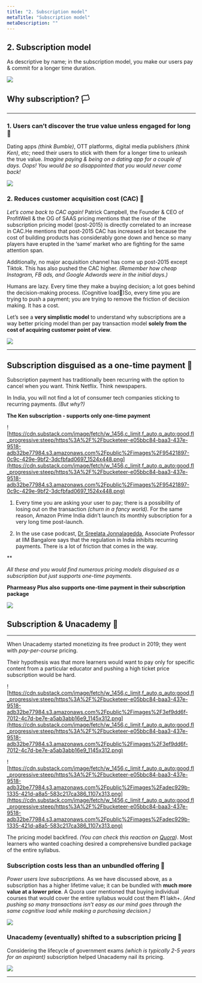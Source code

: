 ```yaml
---
title: "2. Subscription model"
metaTitle: "Subscription model"
metaDescription: ""
---
```

## 2. Subscription model

As descriptive by name; in the subscription model, you make our users pay & commit for a longer time duration.

<div class="img-40">

<img src="https://cdn.substack.com/image/fetch/w_1456,c_limit,f_auto,q_auto:good,fl_progressive:steep/https%3A%2F%2Fbucketeer-e05bbc84-baa3-437e-9518-adb32be77984.s3.amazonaws.com%2Fpublic%2Fimages%2F8b2968da-43b5-4fe0-a4dc-eec2ecb97bbc_1001x1280.jpeg" />

</div>


## Why subscription? 🏳️

---

### 1. Users can’t discover the true value unless engaged for long 🍌

Dating apps *(think Bumble)*, OTT platforms, digital media publishers *(think Ken)*, etc; need their users to stick with them for a longer time to unleash the true value. *Imagine paying & being on a dating app for a couple of days. Oops! You would be so disappointed that you would never come back!*


<div class="img-40">

<img src="https://cdn.substack.com/image/fetch/w_1456,c_limit,f_auto,q_auto:good,fl_progressive:steep/https%3A%2F%2Fbucketeer-e05bbc84-baa3-437e-9518-adb32be77984.s3.amazonaws.com%2Fpublic%2Fimages%2F9cddc312-2e37-47ce-98a8-d3ea33d8a458_890x1216.jpeg" />

</div>


### 2. Reduces customer acquisition cost (CAC) 🍗

*Let’s come back to CAC again!* Patrick Campbell, the Founder & CEO of ProfitWell & the OG of SAAS pricing mentions that the rise of the subscription pricing model (post-2015) is directly correlated to an increase in CAC.He mentions that post-2015 CAC has increased a lot because the cost of building products has considerably gone down and hence so many players have erupted in the ‘same’ market who are fighting for the same attention span.

Additionally, no major acquisition channel has come up post-2015 except Tiktok.  This has also pushed the CAC higher. *(Remember how cheap Instagram, FB ads, and Google Adwords were in the initial days.)*

Humans are lazy. Every time they make a buying decision; a lot goes behind the decision-making process. (Cognitive load🧠)So, every time you are trying to push a payment; you are trying to remove the friction of decision making. It has a cost.

Let’s see a **very simplistic model** to understand why subscriptions are a way better pricing model than per pay transaction model **solely from the cost of acquiring customer point of view**.


<div class="img-center">

<img src="https://cdn.substack.com/image/fetch/w_1456,c_limit,f_auto,q_auto:good,fl_progressive:steep/https%3A%2F%2Fbucketeer-e05bbc84-baa3-437e-9518-adb32be77984.s3.amazonaws.com%2Fpublic%2Fimages%2F2cc6128b-c24e-42c2-8fb8-c4a0848f8d01_607x315.png" />

</div>

---

## Subscription disguised as a one-time payment 🍟

Subscription payment has traditionally been recurring with the option to cancel when you want. Think Netflix. Think newspapers.

In India, you will not find a lot of consumer tech companies sticking to recurring payments. *(But why?)*

**The Ken subscription - supports only one-time payment**

![https://cdn.substack.com/image/fetch/w_1456,c_limit,f_auto,q_auto:good,fl_progressive:steep/https%3A%2F%2Fbucketeer-e05bbc84-baa3-437e-9518-adb32be77984.s3.amazonaws.com%2Fpublic%2Fimages%2F95421897-0c9c-429e-9bf2-3dcfbfad0697_1524x448.png](https://cdn.substack.com/image/fetch/w_1456,c_limit,f_auto,q_auto:good,fl_progressive:steep/https%3A%2F%2Fbucketeer-e05bbc84-baa3-437e-9518-adb32be77984.s3.amazonaws.com%2Fpublic%2Fimages%2F95421897-0c9c-429e-9bf2-3dcfbfad0697_1524x448.png)

1. Every time you are asking your user to pay; there is a possibility of losing out on the transaction *(churn in a fancy world).* For the same reason, Amazon Prime India didn’t launch its monthly subscription for a very long time post-launch.

2. In the use case podcast, [Dr Sreelata Jonnalagedda](https://www.linkedin.com/in/sreelata-jonnalagedda-4a680044), Associate Professor at IIM Bangalore says that the regulation in India inhibits recurring payments. There is a lot of friction that comes in the way.  

**

*All these and you would find numerous pricing models disguised as a subscription but just supports one-time payments.*

**Pharmeasy Plus also supports one-time payment in their subscription package**

<div class="img-70 img-center">

<img src="https://cdn.substack.com/image/fetch/w_1456,c_limit,f_auto,q_auto:good,fl_progressive:steep/https%3A%2F%2Fbucketeer-e05bbc84-baa3-437e-9518-adb32be77984.s3.amazonaws.com%2Fpublic%2Fimages%2Ff37ec351-6111-45b8-ad7c-f5d2f26aa93b_1080x525.jpeg" />

</div>

## Subscription & Unacademy 🧬

---

When Unacademy started monetizing its free product in 2019; they went with *pay-per-course* pricing.

Their hypothesis was that more learners would want to pay only for specific content from a particular educator and pushing a high ticket price subscription would be hard.

![https://cdn.substack.com/image/fetch/w_1456,c_limit,f_auto,q_auto:good,fl_progressive:steep/https%3A%2F%2Fbucketeer-e05bbc84-baa3-437e-9518-adb32be77984.s3.amazonaws.com%2Fpublic%2Fimages%2F3ef9dd6f-7012-4c7d-be7e-a5ab3abb16e9_1145x312.png](https://cdn.substack.com/image/fetch/w_1456,c_limit,f_auto,q_auto:good,fl_progressive:steep/https%3A%2F%2Fbucketeer-e05bbc84-baa3-437e-9518-adb32be77984.s3.amazonaws.com%2Fpublic%2Fimages%2F3ef9dd6f-7012-4c7d-be7e-a5ab3abb16e9_1145x312.png)

![https://cdn.substack.com/image/fetch/w_1456,c_limit,f_auto,q_auto:good,fl_progressive:steep/https%3A%2F%2Fbucketeer-e05bbc84-baa3-437e-9518-adb32be77984.s3.amazonaws.com%2Fpublic%2Fimages%2Fadec929b-1335-421d-a8a5-583c217ca386_1107x313.png](https://cdn.substack.com/image/fetch/w_1456,c_limit,f_auto,q_auto:good,fl_progressive:steep/https%3A%2F%2Fbucketeer-e05bbc84-baa3-437e-9518-adb32be77984.s3.amazonaws.com%2Fpublic%2Fimages%2Fadec929b-1335-421d-a8a5-583c217ca386_1107x313.png)

The pricing model backfired. *(You can check this reaction on [Quora](https://www.quora.com/Do-UPSC-aspirants-realize-that-Unacademy-was-a-scam-and-real-heroes-of-free-online-coaching-Mrunal-Insights-GK-Today-etc-are-not-marketed-that-well))*. Most learners who wanted coaching desired a comprehensive bundled package of the entire syllabus.

### Subscription costs less than an unbundled offering 🎁

*Power users love subscriptions.* As we have discussed above, as a subscription has a higher lifetime value; it can be bundled with **much more value at a lower price**. A Quora user mentioned that buying individual courses that would cover the entire syllabus would cost them ₹1 lakh+. *(And pushing so many transactions isn’t easy as our mind goes through the same cognitive load while making a purchasing decision.)*

<div class="img-center">

<img src="https://cdn.substack.com/image/fetch/w_1456,c_limit,f_auto,q_auto:good,fl_progressive:steep/https%3A%2F%2Fbucketeer-e05bbc84-baa3-437e-9518-adb32be77984.s3.amazonaws.com%2Fpublic%2Fimages%2F3c4a5db8-b998-43f6-bd6b-2f0e570d1316_578x577.png" />

</div>

### Unacademy (eventually) shifted to a subscription pricing 🧸

Considering the lifecycle of government exams *(which is typically 2-5 years for an aspirant)* subscription helped Unacademy nail its pricing.

<div class="img-center img-70">

<img src="https://cdn.substack.com/image/fetch/w_1456,c_limit,f_auto,q_auto:good,fl_progressive:steep/https%3A%2F%2Fbucketeer-e05bbc84-baa3-437e-9518-adb32be77984.s3.amazonaws.com%2Fpublic%2Fimages%2F10f7980d-0e2d-4cd7-ba3c-b41c2f41d2b0_844x664.png" />

</div>

---

